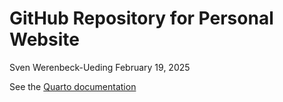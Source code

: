 # GitHub Repository for Personal Website
Sven Werenbeck-Ueding
February 19, 2025

See the [Quarto documentation](https://quarto.org/docs/websites/)
